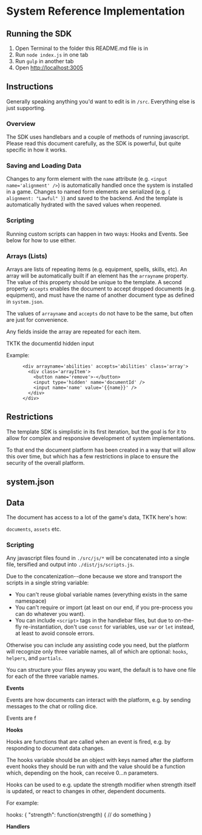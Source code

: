 # System Reference Implementation

## Running the SDK

1. Open Terminal to the folder this README.md file is in
2. Run `node index.js` in one tab
3. Run `gulp` in another tab
4. Open [http://localhost:3005](http://localhost:3005)

## Instructions

Generally speaking anything you'd want to edit is in `/src`. Everything else is just supporting.

### Overview

The SDK uses handlebars and a couple of methods of running javascript. Please read this document carefully, as the SDK is powerful, but quite specific in how it works.

### Saving and Loading Data

Changes to any form element with the `name` attribute (e.g. `<input name='alignment' />`) is automatically handled once the system is installed in a game. Changes to named form elements are serialized (e.g. `{ alignment: "Lawful" }`) and saved to the backend. And the template is automatically hydrated with the saved values when reopened.

### Scripting

Running custom scripts can happen in two ways: Hooks and Events. See below for how to use either.

### Arrays (Lists)

Arrays are lists of repeating items (e.g. equipment, spells, skills, etc). An array will be automatically built if an element has the `arrayname` property. The value of this property should be unique to the template. A second property `accepts` enables the document to accept dropped documents (e.g. equipment), and must have the name of another document type as defined in `system.json`.

The values of `arrayname` and `accepts` do not have to be the same, but often are just for convenience.

Any fields inside the array are repeated for each item.

TKTK the documentId hidden input

Example:

```
      <div arrayname='abilities' accepts='abilities' class='array'>
        <div class='arrayItem'>
          <button name='remove'>-</button>
          <input type='hidden' name='documentId' />
          <input name='name' value='{{name}}' />
        </div>
      </div>
```

## Restrictions

The template SDK is simplistic in its first iteration, but the goal is for it to allow for complex and responsive development of system implementations.

To that end the document platform has been created in a way that will allow this over time, but which has a few restrictions in place to ensure the security of the overall platform.

## system.json

## Data

The document has access to a lot of the game's data, TKTK here's how:

`documents`, `assets` etc.

### Scripting

Any javascript files found in `./src/js/*` will be concatenated into a single file, tersified and output into `./dist/js/scripts.js`.

Due to the concatenization--done because we store and transport the scripts in a single string variable:

- You can't reuse global variable names (everything exists in the same namespace)
- You can't require or import (at least on our end, if you pre-process you can do whatever you want).
- You can include `<script>` tags in the handlebar files, but due to on-the-fly re-instantiation, don't use `const` for variables, use `var` or `let` instead, at least to avoid console errors.

Otherwise you can include any assisting code you need, but the platform will recognize only three variable names, all of which are optional: `hooks`, `helpers`, and `partials`.

You can structure your files anyway you want, the default is to have one file for each of the three variable names.

**Events**

Events are how documents can interact with the platform, e.g. by sending messages to the chat or rolling dice.

Events are f

**Hooks**

Hooks are functions that are called when an event is fired, e.g. by responding to document data changes.

The hooks variable should be an object with keys named after the platform event hooks they should be run with and the value should be a function which, depending on the hook, can receive 0...n parameters.

Hooks can be used to e.g. update the strength modifier when strength itself is updated, or react to changes in other, dependent documents.

For example:

hooks: {
"strength": function(strength) {
// do something
}

**Handlers**
